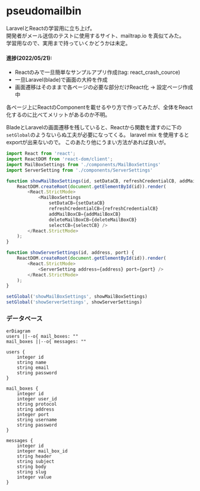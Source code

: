 # pseudomailbin

LaravelとReactの学習用に立ち上げ。  
開発者がメール送信のテストに使用するサイト、mailtrap.io を真似てみた。  
学習用なので、実用まで持っていくかどうかは未定。  

#### 進捗(2022/05/21): 
* Reactのみで一旦簡単なサンプルアプリ作成(tag: react_crash_cource)
* 一旦Laravel(blade)で画面の大枠を作成
* 画面遷移はそのままで各ページの必要な部分だけReact化
    -> 設定ページ作成中

各ページ上にReactのComponentを載せるやり方で作ってみたが、全体をReact化するのに比べてメリットがあるのか不明。

BladeとLaravelの画面遷移を残していると、Reactから関数を渡すのに下の`setGlobal`のようないらぬ工夫が必要になってくる。
laravel mix を使用するとexportが出来ないので。
このあたり他にうまい方法があれば良いが。

```JavaScript
import React from 'react';
import ReactDOM from 'react-dom/client';
import MailBoxSettings from './components/MailBoxSettings'
import ServerSetting from './components/ServerSettings'

function showMailBoxSettings(id, setDataCB, refreshCredentialCB, addMailBoxCB, deleteMailBoxCB, selectCB) {
    ReactDOM.createRoot(document.getElementById(id)).render(
        <React.StrictMode>
            <MailBoxSettings 
                setDataCB={setDataCB}
                refreshCredentialCB={refreshCredentialCB} 
                addMailBoxCB={addMailBoxCB} 
                deleteMailBoxCB={deleteMailBoxCB} 
                selectCB={selectCB} />
        </React.StrictMode>
    );
}

function showServerSettings(id, address, port) {
    ReactDOM.createRoot(document.getElementById(id)).render(
        <React.StrictMode>
            <ServerSetting address={address} port={port} />
        </React.StrictMode>
    );
}

setGlobal('showMailBoxSettings', showMailBoxSettings)
setGlobal('showServerSettings', showServerSettings)

```

### データベース

```mermaid
erDiagram
users ||--o{ mail_boxes: ""
mail_boxes ||--o{ messages: ""

users {
    integer id
    string name
    string email
    string password
}

mail_boxes {
    integer id
    integer user_id
    string protocol
    string address
    integer port
    string username
    string password
}

messages {
    integer id
    integer mail_box_id
    string header
    string subject
    string body
    string slug
    integer value
}
```
